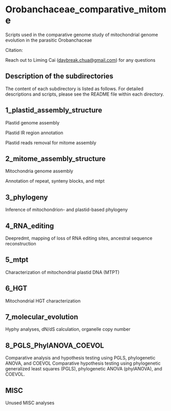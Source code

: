 # Orobanchaceae_comparative_mitome
Scripts used in the comparative genome study of mitochondrial genome evolution in the parasitic Orobanchaceae

Citation:

Reach out to Liming Cai (daybreak.chua@gmail.com) for any questions

Description of the subdirectories
----------------------
The content of each subdirectory is listed as follows. For detailed descriptions and scripts, please see the README file within each directory.

## 1_plastid_assembly_structure
  
  Plastid genome assembly

  Plastid IR region annotation
  
  Plastid reads removal for mitome assembly
## 2_mitome_assembly_structure

  Mitochondria genome assembly

  Annotation of repeat, synteny blocks, and mtpt

## 3_phylogeny

  Inference of mitochondrion- and plastid-based phylogeny

## 4_RNA_editing

  Deepredmt, mapping of loss of RNA editing sites, ancestral sequence reconstruction

## 5_mtpt

  Characterization of mitochondrial plastid DNA (MTPT)
  
## 6_HGT

  Mitochondrial HGT characterization

## 7_molecular_evolution

  Hyphy analyses, dN/dS calculation, organelle copy number

## 8_PGLS_PhylANOVA_COEVOL

  Comparative analysis and hypothesis testing using PGLS, phylogenetic ANOVA, and COEVOL 
  Comparative hypothesis testing using phylogenetic generalized least squares (PGLS), phylogenetic ANOVA (phylANOVA), and COEVOL.

## MISC

  Unused MISC analyses

